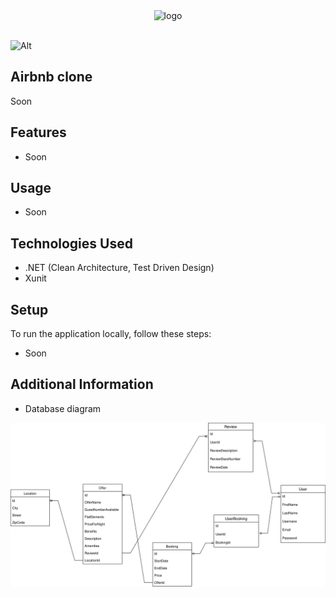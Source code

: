 <div align="center"> 
  <img src="https://upload.wikimedia.org/wikipedia/commons/thumb/6/69/Airbnb_Logo_B%C3%A9lo.svg/2560px-Airbnb_Logo_B%C3%A9lo.svg.png" width="300" alt="logo"/>
</div>

<br /> 

![Alt](https://repobeats.axiom.co/api/embed/c111c6557567817dcc0e5bc20cd8b572cc3859af.svg "Repobeats analytics image")

## Airbnb clone
Soon

## Features
- Soon

## Usage
- Soon
## Technologies Used
- .NET (Clean Architecture, Test Driven Design)
- Xunit
## Setup
To run the application locally, follow these steps:

- Soon

## Additional Information
- Database diagram


![alt text](https://github.com/h4rdPL/airbnb/blob/main/diagram.svg)

